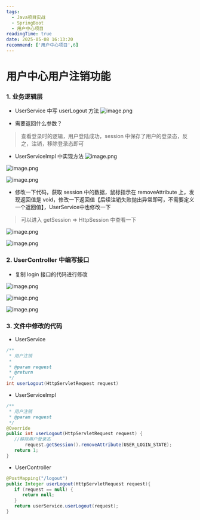 ```yaml
---
tags:
  - Java项目实战
  - SpringBoot
  - 用户中心项目
readingTime: true
date: 2025-05-08 16:13:20
recommend: ['用户中心项目',6]
---
```

# 用户中心用户注销功能

### 1. 业务逻辑层

- UserService 中写 userLogout 方法
![image.png](https://imgsbo.oss-cn-shanghai.aliyuncs.com/undefined20250510213000806.png)

- 需要返回什么参数？​
>查看登录时的逻辑，用户登陆成功，session 中保存了用户的登录态，反之，注销，移除登录态即可

- UserServiceImpl 中实现方法
![image.png](https://imgsbo.oss-cn-shanghai.aliyuncs.com/undefined20250510213031726.png)

![image.png](https://imgsbo.oss-cn-shanghai.aliyuncs.com/undefined20250510213040342.png)

![image.png](https://imgsbo.oss-cn-shanghai.aliyuncs.com/undefined20250510213052314.png)

- 修改一下代码，获取 session 中的数据，鼠标指示在 removeAttribute 上，发现返回值是 void，修改一下返回值【后续注销失败抛出异常即可，不需要定义一个返回值】，UserService中也修改一下
> 可以进入 getSession => HttpSession 中查看一下

![image.png](https://imgsbo.oss-cn-shanghai.aliyuncs.com/undefined20250510213127307.png)

![image.png](https://imgsbo.oss-cn-shanghai.aliyuncs.com/undefined20250510213142862.png)

### 2. UserController 中编写接口

- 复制 login 接口的代码进行修改

![image.png](https://imgsbo.oss-cn-shanghai.aliyuncs.com/undefined20250510213224817.png)

![image.png](https://imgsbo.oss-cn-shanghai.aliyuncs.com/undefined20250510213238543.png)

![image.png](https://imgsbo.oss-cn-shanghai.aliyuncs.com/undefined20250510213250622.png)

### 3. 文件中修改的代码

- UserService
```Java
/**​
 * 用户注销​
 *​
 * @param request​
 * @return​
 */​
int userLogout(HttpServletRequest request)
```

- UserServiceImpl
```Java
/**​
 * 用户注销​
 * @param request​
 */​
@Override​
public int userLogout(HttpServletRequest request) {​
   //移除用户登录态​
       request.getSession().removeAttribute(USER_LOGIN_STATE);​
   return 1;​
}
```

- UserController

```Java
@PostMapping("/logout")​
public Integer userLogout(HttpServletRequest request){​
   if (request == null) {​
      return null;​
   }​
   return userService.userLogout(request);​
}
```


